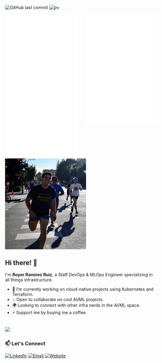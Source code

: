 ![GitHub last commit](https://img.shields.io/github/last-commit/royerramirez/royerramirez)
![pv](https://pageview.vercel.app/?github_user=royerramirez)


<a href="https://metrics.lecoq.io/about/royerramirez"><img src="assets/metrics_left.svg" align="left" width="47.5%"></img></a>
<a href="https://metrics.lecoq.io/about/royerramirez"><img src="assets/metrics_right.svg" align="right" width="47.5%"></img></a>


<img src="assets/royer.jpg" width="267" height="300"/>


## Hi there! 👋

I'm **Royer Ramirez Ruiz**, a Staff DevOps & MLOps Engineer specializing in all things infrastructure.

- 🚀 I’m currently working on cloud-native projects using Kubernetes and Terraform.
- 💡  Open to collaborate on cool AI/ML projects.
- 🌍 Looking to connect with other infra nerds in the AI/ML space.
- ⚡ Support me by buying me a coffee.


<a href="https://buymeacoffee.com/royer"><img src="https://img.buymeacoffee.com/button-api/?text=Buy me a coffee&emoji=&slug=royer&button_colour=5F7FFF&font_colour=ffffff&font_family=Cookie&outline_colour=000000&coffee_colour=FFDD00"></a>
---

### 📫 Let's Connect
[![LinkedIn](https://img.shields.io/badge/-LinkedIn-0A66C2?logo=linkedin&logoColor=white)](https://www.linkedin.com/in/royerramirez)
[![Email](https://img.shields.io/badge/-Email-D14836?logo=gmail&logoColor=white)](mailto:info@royerramirez.com)
[![Website](https://img.shields.io/badge/-Website-999999)](https://blog.royerramirez.com)
